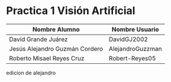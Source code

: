 # Practica 1 Visión Artificial 

| Nombre Alumno                     | Nombre Usuario     |                                   
| ----------------------------------| -------------------|
| David Grande Juárez               | DavidGJ2002        |
| Jesús Alejandro Guzmán Cordero    | AlejandroGuzzman   |
| Roberto Misael Reyes Cruz         | Robert-Reyes05     |

edicion de alejandro